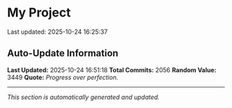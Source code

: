 # My Project


Last updated: 2025-10-24 16:25:37















































































































































































































































































































































































































































































































































































































































































































































































































































































































































































































































































































































































































































































































































































































































































































































































































































































































































































































































































































































































































































































































































































































































































































































































































































































































































## Auto-Update Information

**Last Updated:** 2025-10-24 16:51:18
**Total Commits:** 2056
**Random Value:** 3449
**Quote:** _Progress over perfection._

---
_This section is automatically generated and updated._